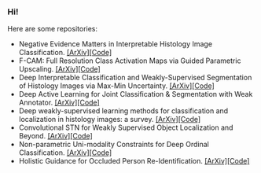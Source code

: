 ### Hi!
Here are some repositories:
- Negative Evidence Matters in Interpretable Histology Image Classification. <a href="https://arxiv.org/abs/2201.02445">[ArXiv]</a><a href="https://github.com/sbelharbi/negev">[Code]</a>
- F-CAM: Full Resolution Class Activation Maps via Guided Parametric Upscaling. <a href="https://arxiv.org/abs/2109.07069">[ArXiv]</a><a href="https://github.com/sbelharbi/fcam-wsol">[Code]</a>
- Deep Interpretable Classification and Weakly-Supervised Segmentation of Histology Images via Max-Min Uncertainty. <a href="https://arxiv.org/abs/2011.07221">[ArXiv]</a><a href="https://github.com/sbelharbi/deep-wsl-histo-min-max-uncertainty">[Code]</a>
- Deep Active Learning for Joint Classification & Segmentation with Weak Annotator. <a href="https://arxiv.org/abs/2010.04889">[ArXiv]</a><a href="https://github.com/sbelharbi/deep-active-learning-for-joint-classification-and-segmentation-with-weak-annotator">[Code]</a>
- Deep weakly-supervised learning methods for classification and localization in histology images: a survey. <a href="https://arxiv.org/abs/1909.03354">[ArXiv]</a><a href="https://github.com/jeromerony/survey_wsl_histology">[Code]</a>
- Convolutional STN for Weakly Supervised Object Localization and Beyond. <a href="https://arxiv.org/abs/1912.01522">[ArXiv]</a><a href="https://github.com/akhilpm/ConvSTN">[Code]</a>
- Non-parametric Uni-modality Constraints for Deep Ordinal Classification. <a href="https://arxiv.org/abs/1911.10720">[ArXiv]</a><a href="https://github.com/sbelharbi/Deep-Ordinal-Classification-with-Inequality-Constraints">[Code]</a>
- Holistic Guidance for Occluded Person Re-Identification. <a href="https://arxiv.org/abs/2104.06524">[ArXiv]</a><a href="https://github.com/madhukiranets/HolisitcGuidanceOccReID2">[Code]</a>


<!--
**sbelharbi/sbelharbi** is a ✨ _special_ ✨ repository because its `README.md` (this file) appears on your GitHub profile.

Here are some ideas to get you started:

- 🔭 I’m currently working on ...
- 🌱 I’m currently learning ...
- 👯 I’m looking to collaborate on ...
- 🤔 I’m looking for help with ...
- 💬 Ask me about ...
- 📫 How to reach me: ...
- 😄 Pronouns: ...
- ⚡ Fun fact: ...
-->
